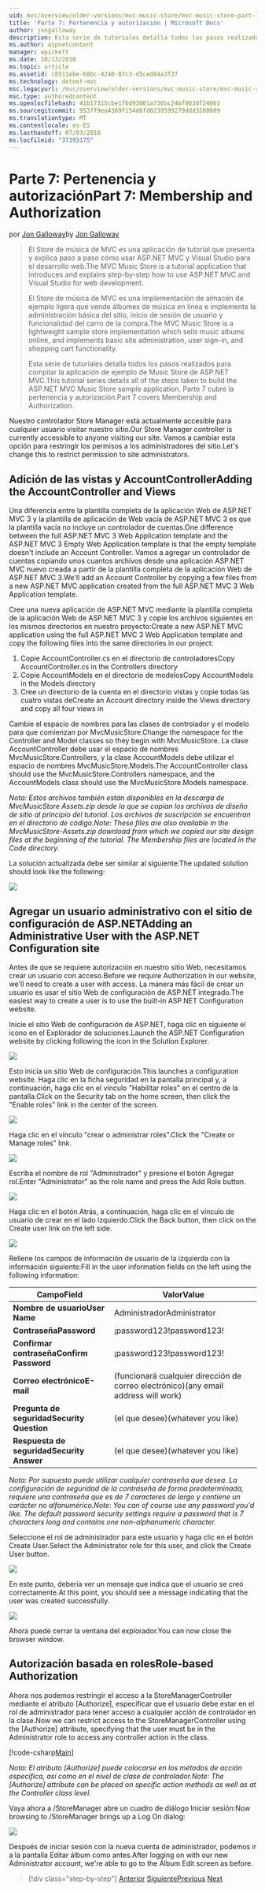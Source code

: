 ```yaml
---
uid: mvc/overview/older-versions/mvc-music-store/mvc-music-store-part-7
title: 'Parte 7: Pertenencia y autorización | Microsoft Docs'
author: jongalloway
description: Esta serie de tutoriales detalla todos los pasos realizados para compilar la aplicación de ejemplo de Music Store de ASP.NET MVC. Parte 7 cubre la pertenencia y autorización.
ms.author: aspnetcontent
manager: wpickett
ms.date: 10/13/2010
ms.topic: article
ms.assetid: c8511ebe-68bc-4240-87c3-d5ced84a3f37
ms.technology: dotnet-mvc
msc.legacyurl: /mvc/overview/older-versions/mvc-music-store/mvc-music-store-part-7
msc.type: authoredcontent
ms.openlocfilehash: 41b17315cbe1f6d93001a736bc24bf003df24061
ms.sourcegitcommit: 953ff9ea4369f154d6fd0239599279ddd3280009
ms.translationtype: MT
ms.contentlocale: es-ES
ms.lasthandoff: 07/03/2018
ms.locfileid: "37393175"
---
```

<a name="part-7-membership-and-authorization"></a><span data-ttu-id="589b0-104">Parte 7: Pertenencia y autorización</span><span class="sxs-lookup"><span data-stu-id="589b0-104">Part 7: Membership and Authorization</span></span>
====================
<span data-ttu-id="589b0-105">por [Jon Galloway](https://github.com/jongalloway)</span><span class="sxs-lookup"><span data-stu-id="589b0-105">by [Jon Galloway](https://github.com/jongalloway)</span></span>

> <span data-ttu-id="589b0-106">El Store de música de MVC es una aplicación de tutorial que presenta y explica paso a paso cómo usar ASP.NET MVC y Visual Studio para el desarrollo web.</span><span class="sxs-lookup"><span data-stu-id="589b0-106">The MVC Music Store is a tutorial application that introduces and explains step-by-step how to use ASP.NET MVC and Visual Studio for web development.</span></span>  
>   
> <span data-ttu-id="589b0-107">El Store de música de MVC es una implementación de almacén de ejemplo ligera que vende álbumes de música en línea e implementa la administración básica del sitio, inicio de sesión de usuario y funcionalidad del carro de la compra.</span><span class="sxs-lookup"><span data-stu-id="589b0-107">The MVC Music Store is a lightweight sample store implementation which sells music albums online, and implements basic site administration, user sign-in, and shopping cart functionality.</span></span>  
>   
> <span data-ttu-id="589b0-108">Esta serie de tutoriales detalla todos los pasos realizados para compilar la aplicación de ejemplo de Music Store de ASP.NET MVC.</span><span class="sxs-lookup"><span data-stu-id="589b0-108">This tutorial series details all of the steps taken to build the ASP.NET MVC Music Store sample application.</span></span> <span data-ttu-id="589b0-109">Parte 7 cubre la pertenencia y autorización.</span><span class="sxs-lookup"><span data-stu-id="589b0-109">Part 7 covers Membership and Authorization.</span></span>


<span data-ttu-id="589b0-110">Nuestro controlador Store Manager está actualmente accesible para cualquier usuario visitar nuestro sitio.</span><span class="sxs-lookup"><span data-stu-id="589b0-110">Our Store Manager controller is currently accessible to anyone visiting our site.</span></span> <span data-ttu-id="589b0-111">Vamos a cambiar esta opción para restringir los permisos a los administradores del sitio.</span><span class="sxs-lookup"><span data-stu-id="589b0-111">Let's change this to restrict permission to site administrators.</span></span>

## <a name="adding-the-accountcontroller-and-views"></a><span data-ttu-id="589b0-112">Adición de las vistas y AccountController</span><span class="sxs-lookup"><span data-stu-id="589b0-112">Adding the AccountController and Views</span></span>

<span data-ttu-id="589b0-113">Una diferencia entre la plantilla completa de la aplicación Web de ASP.NET MVC 3 y la plantilla de aplicación de Web vacía de ASP.NET MVC 3 es que la plantilla vacía no incluye un controlador de cuentas.</span><span class="sxs-lookup"><span data-stu-id="589b0-113">One difference between the full ASP.NET MVC 3 Web Application template and the ASP.NET MVC 3 Empty Web Application template is that the empty template doesn't include an Account Controller.</span></span> <span data-ttu-id="589b0-114">Vamos a agregar un controlador de cuentas copiando unos cuantos archivos desde una aplicación ASP.NET MVC nuevo creada a partir de la plantilla completa de la aplicación Web de ASP.NET MVC 3.</span><span class="sxs-lookup"><span data-stu-id="589b0-114">We'll add an Account Controller by copying a few files from a new ASP.NET MVC application created from the full ASP.NET MVC 3 Web Application template.</span></span>

<span data-ttu-id="589b0-115">Cree una nueva aplicación de ASP.NET MVC mediante la plantilla completa de la aplicación Web de ASP.NET MVC 3 y copie los archivos siguientes en los mismos directorios en nuestro proyecto:</span><span class="sxs-lookup"><span data-stu-id="589b0-115">Create a new ASP.NET MVC application using the full ASP.NET MVC 3 Web Application template and copy the following files into the same directories in our project:</span></span>

1. <span data-ttu-id="589b0-116">Copie AccountController.cs en el directorio de controladores</span><span class="sxs-lookup"><span data-stu-id="589b0-116">Copy AccountController.cs in the Controllers directory</span></span>
2. <span data-ttu-id="589b0-117">Copie AccountModels en el directorio de modelos</span><span class="sxs-lookup"><span data-stu-id="589b0-117">Copy AccountModels in the Models directory</span></span>
3. <span data-ttu-id="589b0-118">Cree un directorio de la cuenta en el directorio vistas y copie todas las cuatro vistas de</span><span class="sxs-lookup"><span data-stu-id="589b0-118">Create an Account directory inside the Views directory and copy all four views in</span></span>

<span data-ttu-id="589b0-119">Cambie el espacio de nombres para las clases de controlador y el modelo para que comienzan por MvcMusicStore.</span><span class="sxs-lookup"><span data-stu-id="589b0-119">Change the namespace for the Controller and Model classes so they begin with MvcMusicStore.</span></span> <span data-ttu-id="589b0-120">La clase AccountController debe usar el espacio de nombres MvcMusicStore.Controllers, y la clase AccountModels debe utilizar el espacio de nombres MvcMusicStore.Models.</span><span class="sxs-lookup"><span data-stu-id="589b0-120">The AccountController class should use the MvcMusicStore.Controllers namespace, and the AccountModels class should use the MvcMusicStore.Models namespace.</span></span>

<span data-ttu-id="589b0-121">*Nota: Estos archivos también están disponibles en la descarga de MvcMusicStore Assets.zip desde la que se copian los archivos de diseño de sitio al principio del tutorial. Los archivos de suscripción se encuentran en el directorio de código.*</span><span class="sxs-lookup"><span data-stu-id="589b0-121">*Note: These files are also available in the MvcMusicStore-Assets.zip download from which we copied our site design files at the beginning of the tutorial. The Membership files are located in the Code directory.*</span></span>

<span data-ttu-id="589b0-122">La solución actualizada debe ser similar al siguiente:</span><span class="sxs-lookup"><span data-stu-id="589b0-122">The updated solution should look like the following:</span></span>

![](mvc-music-store-part-7/_static/image1.png)

## <a name="adding-an-administrative-user-with-the-aspnet-configuration-site"></a><span data-ttu-id="589b0-123">Agregar un usuario administrativo con el sitio de configuración de ASP.NET</span><span class="sxs-lookup"><span data-stu-id="589b0-123">Adding an Administrative User with the ASP.NET Configuration site</span></span>

<span data-ttu-id="589b0-124">Antes de que se requiere autorización en nuestro sitio Web, necesitamos crear un usuario con acceso.</span><span class="sxs-lookup"><span data-stu-id="589b0-124">Before we require Authorization in our website, we'll need to create a user with access.</span></span> <span data-ttu-id="589b0-125">La manera más fácil de crear un usuario es usar el sitio Web de configuración de ASP.NET integrado.</span><span class="sxs-lookup"><span data-stu-id="589b0-125">The easiest way to create a user is to use the built-in ASP.NET Configuration website.</span></span>

<span data-ttu-id="589b0-126">Inicie el sitio Web de configuración de ASP.NET, haga clic en siguiente el icono en el Explorador de soluciones.</span><span class="sxs-lookup"><span data-stu-id="589b0-126">Launch the ASP.NET Configuration website by clicking following the icon in the Solution Explorer.</span></span>

![](mvc-music-store-part-7/_static/image2.png)

<span data-ttu-id="589b0-127">Esto inicia un sitio Web de configuración.</span><span class="sxs-lookup"><span data-stu-id="589b0-127">This launches a configuration website.</span></span> <span data-ttu-id="589b0-128">Haga clic en la ficha seguridad en la pantalla principal y, a continuación, haga clic en el vínculo "Habilitar roles" en el centro de la pantalla.</span><span class="sxs-lookup"><span data-stu-id="589b0-128">Click on the Security tab on the home screen, then click the "Enable roles" link in the center of the screen.</span></span>

![](mvc-music-store-part-7/_static/image3.png)

<span data-ttu-id="589b0-129">Haga clic en el vínculo "crear o administrar roles".</span><span class="sxs-lookup"><span data-stu-id="589b0-129">Click the "Create or Manage roles" link.</span></span>

![](mvc-music-store-part-7/_static/image4.png)

<span data-ttu-id="589b0-130">Escriba el nombre de rol "Administrador" y presione el botón Agregar rol.</span><span class="sxs-lookup"><span data-stu-id="589b0-130">Enter "Administrator" as the role name and press the Add Role button.</span></span>

![](mvc-music-store-part-7/_static/image5.png)

<span data-ttu-id="589b0-131">Haga clic en el botón Atrás, a continuación, haga clic en el vínculo de usuario de crear en el lado izquierdo.</span><span class="sxs-lookup"><span data-stu-id="589b0-131">Click the Back button, then click on the Create user link on the left side.</span></span>

![](mvc-music-store-part-7/_static/image6.png)

<span data-ttu-id="589b0-132">Rellene los campos de información de usuario de la izquierda con la información siguiente:</span><span class="sxs-lookup"><span data-stu-id="589b0-132">Fill in the user information fields on the left using the following information:</span></span>

| <span data-ttu-id="589b0-133">**Campo**</span><span class="sxs-lookup"><span data-stu-id="589b0-133">**Field**</span></span> | <span data-ttu-id="589b0-134">**Valor**</span><span class="sxs-lookup"><span data-stu-id="589b0-134">**Value**</span></span> |
| --- | --- |
| <span data-ttu-id="589b0-135">**Nombre de usuario**</span><span class="sxs-lookup"><span data-stu-id="589b0-135">**User Name**</span></span> | <span data-ttu-id="589b0-136">Administrador</span><span class="sxs-lookup"><span data-stu-id="589b0-136">Administrator</span></span> |
| <span data-ttu-id="589b0-137">**Contraseña**</span><span class="sxs-lookup"><span data-stu-id="589b0-137">**Password**</span></span> | <span data-ttu-id="589b0-138">¡password123!</span><span class="sxs-lookup"><span data-stu-id="589b0-138">password123!</span></span> |
| <span data-ttu-id="589b0-139">**Confirmar contraseña**</span><span class="sxs-lookup"><span data-stu-id="589b0-139">**Confirm Password**</span></span> | <span data-ttu-id="589b0-140">¡password123!</span><span class="sxs-lookup"><span data-stu-id="589b0-140">password123!</span></span> |
| <span data-ttu-id="589b0-141">**Correo electrónico**</span><span class="sxs-lookup"><span data-stu-id="589b0-141">**E-mail**</span></span> | <span data-ttu-id="589b0-142">(funcionará cualquier dirección de correo electrónico)</span><span class="sxs-lookup"><span data-stu-id="589b0-142">(any email address will work)</span></span> |
| <span data-ttu-id="589b0-143">**Pregunta de seguridad**</span><span class="sxs-lookup"><span data-stu-id="589b0-143">**Security Question**</span></span> | <span data-ttu-id="589b0-144">(el que desee)</span><span class="sxs-lookup"><span data-stu-id="589b0-144">(whatever you like)</span></span> |
| <span data-ttu-id="589b0-145">**Respuesta de seguridad**</span><span class="sxs-lookup"><span data-stu-id="589b0-145">**Security Answer**</span></span> | <span data-ttu-id="589b0-146">(el que desee)</span><span class="sxs-lookup"><span data-stu-id="589b0-146">(whatever you like)</span></span> |

<span data-ttu-id="589b0-147">*Nota: Por supuesto puede utilizar cualquier contraseña que desea. La configuración de seguridad de la contraseña de forma predeterminada, requiere una contraseña que es de 7 caracteres de largo y contiene un carácter no alfanumérico.*</span><span class="sxs-lookup"><span data-stu-id="589b0-147">*Note: You can of course use any password you'd like. The default password security settings require a password that is 7 characters long and contains one non-alphanumeric character.*</span></span>

<span data-ttu-id="589b0-148">Seleccione el rol de administrador para este usuario y haga clic en el botón Create User.</span><span class="sxs-lookup"><span data-stu-id="589b0-148">Select the Administrator role for this user, and click the Create User button.</span></span>

![](mvc-music-store-part-7/_static/image7.png)

<span data-ttu-id="589b0-149">En este punto, debería ver un mensaje que indica que el usuario se creó correctamente.</span><span class="sxs-lookup"><span data-stu-id="589b0-149">At this point, you should see a message indicating that the user was created successfully.</span></span>

![](mvc-music-store-part-7/_static/image8.png)

<span data-ttu-id="589b0-150">Ahora puede cerrar la ventana del explorador.</span><span class="sxs-lookup"><span data-stu-id="589b0-150">You can now close the browser window.</span></span>

## <a name="role-based-authorization"></a><span data-ttu-id="589b0-151">Autorización basada en roles</span><span class="sxs-lookup"><span data-stu-id="589b0-151">Role-based Authorization</span></span>

<span data-ttu-id="589b0-152">Ahora nos podemos restringir el acceso a la StoreManagerController mediante el atributo [Authorize], especificar que el usuario debe estar en el rol de administrador para tener acceso a cualquier acción de controlador en la clase.</span><span class="sxs-lookup"><span data-stu-id="589b0-152">Now we can restrict access to the StoreManagerController using the [Authorize] attribute, specifying that the user must be in the Administrator role to access any controller action in the class.</span></span>

[!code-csharp[Main](mvc-music-store-part-7/samples/sample1.cs)]

<span data-ttu-id="589b0-153">*Nota: El atributo [Authorize] puede colocarse en los métodos de acción específica, así como en el nivel de clase de controlador.*</span><span class="sxs-lookup"><span data-stu-id="589b0-153">*Note: The [Authorize] attribute can be placed on specific action methods as well as at the Controller class level.*</span></span>

<span data-ttu-id="589b0-154">Vaya ahora a /StoreManager abre un cuadro de diálogo Iniciar sesión:</span><span class="sxs-lookup"><span data-stu-id="589b0-154">Now browsing to /StoreManager brings up a Log On dialog:</span></span>

![](mvc-music-store-part-7/_static/image9.png)

<span data-ttu-id="589b0-155">Después de iniciar sesión con la nueva cuenta de administrador, podemos ir a la pantalla Editar álbum como antes.</span><span class="sxs-lookup"><span data-stu-id="589b0-155">After logging on with our new Administrator account, we're able to go to the Album Edit screen as before.</span></span>

> [!div class="step-by-step"]
> <span data-ttu-id="589b0-156">[Anterior](mvc-music-store-part-6.md)
> [Siguiente](mvc-music-store-part-8.md)</span><span class="sxs-lookup"><span data-stu-id="589b0-156">[Previous](mvc-music-store-part-6.md)
[Next](mvc-music-store-part-8.md)</span></span>
